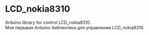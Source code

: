 # LCD_nokia8310
Arduino library for control LCD_nokia8310.
<br>Моя перывая Arduino библиотека для управления LCD_nokia8310.
